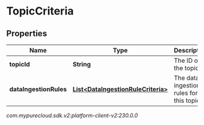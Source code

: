 # TopicCriteria


## Properties

| Name | Type | Description | Notes |
| ------------ | ------------- | ------------- | ------------- |
| **topicId** | **String** | The ID of the topic. |  |
| **dataIngestionRules** | [**List&lt;DataIngestionRuleCriteria&gt;**](DataIngestionRuleCriteria) | The data ingestion rules for this topic. |  |




_com.mypurecloud.sdk.v2:platform-client-v2:230.0.0_
